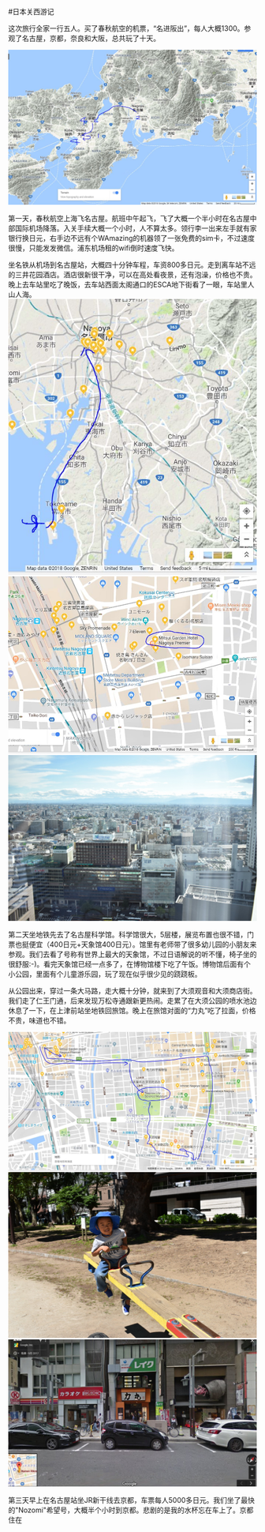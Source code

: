 #日本关西游记

这次旅行全家一行五人。买了春秋航空的机票，“名进阪出”，每人大概1300。参观了名古屋，京都，奈良和大阪，总共玩了十天。

![](/images/2018-07-15-Japan/map-japan.jpg)

第一天，春秋航空上海飞名古屋。航班中午起飞，飞了大概一个半小时在名古屋中部国际机场降落。入关手续大概一个小时，人不算太多。领行李一出来左手就有家银行换日元，右手边不远有个WAmazing的机器领了一张免费的sim卡，不过速度很慢，只能发发微信。浦东机场租的wifi倒时速度飞快。

坐名铁从机场到名古屋站，大概四十分钟车程，车资800多日元。走到离车站不远的三井花园酒店。酒店很新很干净，可以在高处看夜景，还有泡澡，价格也不贵。晚上去车站里吃了晚饭，去车站西面太阁通口的ESCA地下街看了一眼，车站里人山人海。
![](/images/2018-07-15-Japan/m2.jpg)
![](/images/2018-07-15-Japan/m3.jpg)
![](/images/2018-07-15-Japan/DSC_0002.JPG)

第二天坐地铁先去了名古屋科学馆。科学馆很大，5层楼，展览布置也很不错，门票也挺便宜（400日元+天象馆400日元）。馆里有老师带了很多幼儿园的小朋友来参观。我们去看了号称有世界上最大的天象馆，不过日语解说的听不懂，椅子坐的很舒服:-)。看完天象馆已经一点多了，在博物馆楼下吃了午饭。博物馆后面有个小公园，里面有个儿童游乐园，玩了现在似乎很少见的跷跷板。

从公园出来，穿过一条大马路，走大概十分钟，就来到了大须观音和大须商店街。我们走了仁王门通，后来发现万松寺通跟新更热闹。走累了在大须公园的喷水池边休息了一下，在上津前站坐地铁回旅馆。晚上在旅馆对面的“力丸”吃了拉面，价格不贵，味道也不错。

![](/images/2018-07-15-Japan/m4.jpg)
![](/images/2018-07-15-Japan/DSC_0056.JPG)
![](/images/2018-07-15-Japan/liwan.jpg)

第三天早上在名古屋站坐JR新干线去京都，车票每人5000多日元。我们坐了最快的"Nozomi"希望号，大概半个小时到京都。悲剧的是我的水杯忘在车上了。京都住在
